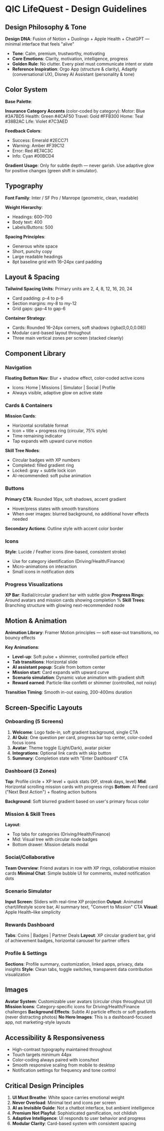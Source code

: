 # QIC LifeQuest - Design Guidelines

## Design Philosophy & Tone
**Design DNA**: Fusion of Notion + Duolingo + Apple Health + ChatGPT — minimal interface that feels "alive"
- **Tone**: Calm, premium, trustworthy, motivating
- **Core Emotions**: Clarity, motivation, intelligence, progress
- **Golden Rule**: No clutter. Every pixel must communicate intent or state
- **Reference Inspiration**: Orgo App (structure & clarity), Adaptly (conversational UX), Disney AI Assistant (personality & tone)

## Color System
**Base Palette**:

 **Insurance Category Accents** (color-coded by category):
 Motor: Blue #3A7BD5
 Health: Green #4CAF50
 Travel: Gold #FFB300
 Home: Teal #38B2AC
 Life: Violet #7C3AED

**Feedback Colors**:
- Success: Emerald #2ECC71
- Warning: Amber #F39C12
- Error: Red #E74C3C
- Info: Cyan #00BCD4

**Gradient Usage**: Only for subtle depth — never garish. Use adaptive glow for positive changes (green shift in simulator).

## Typography
**Font Family**: Inter / SF Pro / Manrope (geometric, clean, readable)

**Weight Hierarchy**:
- Headings: 600–700
- Body text: 400
- Labels/Buttons: 500

**Spacing Principles**:
- Generous white space
- Short, punchy copy
- Large readable headings
- 8pt baseline grid with 16–24px card padding

## Layout & Spacing
**Tailwind Spacing Units**: Primary units are 2, 4, 8, 12, 16, 20, 24
- Card padding: p-4 to p-6
- Section margins: my-8 to my-12
- Grid gaps: gap-4 to gap-6

**Container Strategy**:
- Cards: Rounded 16–24px corners, soft shadows (rgba(0,0,0,0.08))
- Modular card-based layout throughout
- Three main vertical zones per screen (stacked cleanly)

## Component Library

### Navigation
**Floating Bottom Nav**: Blur + shadow effect, color-coded active icons
- Icons: Home | Missions | Simulator | Social | Profile
- Always visible, adaptive glow on active state

### Cards & Containers
**Mission Cards**: 
- Horizontal scrollable format
- Icon + title + progress ring (circular, 75% style)
- Time remaining indicator
- Tap expands with upward curve motion

**Skill Tree Nodes**:
- Circular badges with XP numbers
- Completed: filled gradient ring
- Locked: gray + subtle lock icon
- AI-recommended: soft pulse animation

### Buttons
**Primary CTA**: Rounded 16px, soft shadows, accent gradient
- Hover/press states with smooth transitions
- When over images: blurred background, no additional hover effects needed

**Secondary Actions**: Outline style with accent color border

### Icons
**Style**: Lucide / Feather icons (line-based, consistent stroke)
- Use for category identification (Driving/Health/Finance)
- Micro-animations on interaction
- Small icons in notification dots

### Progress Visualizations
**XP Bar**: Radial/circular gradient bar with subtle glow
**Progress Rings**: Around avatars and mission cards showing completion %
**Skill Trees**: Branching structure with glowing next-recommended node

## Motion & Animation
**Animation Library**: Framer Motion principles — soft ease-out transitions, no bouncy effects

**Key Animations**:
- **Level-up**: Soft pulse + shimmer, controlled particle effect
- **Tab transitions**: Horizontal slide
- **AI assistant popup**: Scale from bottom center
- **Mission start**: Card expands with upward curve
- **Scenario simulation**: Dynamic value animation with gradient shift
- **Reward earned**: Particle-like confetti or shimmer (controlled, not noisy)

**Transition Timing**: Smooth in-out easing, 200-400ms duration

## Screen-Specific Layouts

### Onboarding (5 Screens)
1. **Welcome**: Logo fade-in, soft gradient background, single CTA
2. **AI Quiz**: One question per card, progress bar top center, color-coded focus icons
3. **Avatar**: Theme toggle (Light/Dark), avatar picker
4. **Integrations**: Optional link cards with skip button
5. **Summary**: Completion state with "Enter Dashboard" CTA

### Dashboard (3 Zones)
**Top**: Profile circle + XP level + quick stats (XP, streak days, level)
**Mid**: Horizontal scrolling mission cards with progress rings
**Bottom**: AI Feed card ("Next Best Action") + floating action buttons

**Background**: Soft blurred gradient based on user's primary focus color

### Mission & Skill Trees
**Layout**: 
- Top tabs for categories (Driving/Health/Finance)
- Mid: Visual tree with circular node badges
- Bottom drawer: Mission details modal

### Social/Collaborative
**Team Overview**: Friend avatars in row with XP rings, collaborative mission cards
**Minimal Chat**: Simple bubble UI for comments, muted notification dots

### Scenario Simulator
**Input Screen**: Sliders with real-time XP projection
**Output**: Animated chart/lifestyle score bar, AI summary text, "Convert to Mission" CTA
**Visual**: Apple Health–like simplicity

### Rewards Dashboard
**Tabs**: Coins | Badges | Partner Deals
**Layout**: XP circular gradient bar, grid of achievement badges, horizontal carousel for partner offers

### Profile & Settings
**Sections**: Profile summary, customization, linked apps, privacy, data insights
**Style**: Clean tabs, toggle switches, transparent data contribution visualization

## Images
**Avatar System**: Customizable user avatars (circular chips throughout UI)
**Mission Icons**: Category-specific icons for Driving/Health/Finance challenges
**Background Effects**: Subtle AI particle effects or soft gradients (never distracting photos)
**No Hero Images**: This is a dashboard-focused app, not marketing-style layouts

## Accessibility & Responsiveness
- High-contrast typography maintained throughout
- Touch targets minimum 44px
- Color-coding always paired with icons/text
- Smooth responsive scaling from mobile to desktop
- Notification settings for frequency and tone control

## Critical Design Principles
1. **UI Must Breathe**: White space carries emotional weight
2. **Never Overload**: Minimal text and icons per screen
3. **AI as Invisible Guide**: Not a chatbot interface, but ambient intelligence
4. **Premium Not Playful**: Sophisticated gamification, not childish
5. **Adaptive Intelligence**: UI responds to user behavior and progress
6. **Modular Clarity**: Card-based system with consistent spacing